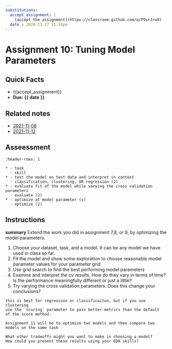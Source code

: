 ```yaml
---
substitutions:
  accept_assignment: |
    [accept the assignment](https://classroom.github.com/a/P9srJrwX)
  date : 2020-11-17 11:59pm
---
```

# Assignment 10: Tuning Model Parameters

## Quick Facts
- {{accept_assignment}}
- __Due: {{ date }}__

## Related notes

- [2021-11-08](../notes/2021-11-08)
- [2021-11-12](../notes/2021-11-12)

## Asseessment
```{list-table} Optimize model parameters
:header-rows: 1

* - task
  - skill
* - test the model on test data and interpret in context
  - classification, clustering, OR regression (2)
* - evaluate fit of the model while varying the cross validation parameters
  - evaluate (2)
* - optimize at model parameter (s)
  - optimize (2)
```

## Instructions

**summary** Extend the work you did in assignment 7,8, or 9, by optimizing the model parameters.

1. Choose your dataset, task, and a model. It can be any model we have used in class so far.
1. Fit the model and show some exploration to choose reasonable model parameter values for your parameter grid
1. Use grid search to find the best performing model parameters
1. Examine and interpret the cv results. How do they vary in terms of time? Is the performance meaningfully different or just a little?
1. Try varying the cross validation parameters. Does this change your conclusions?


```{tip}
this is best for regression or classificaiton, but if you use clustering
use the `scoring` parameter to pass better metrics than the default
of the score method.
```

```{hint}
Assignment 11 will be to optimize two models and then compare two models on the same task
```

```{admonition} Thinking Ahead
What other tradeoffs might you want to make in choosing a model?
How could you present these results using your EDA skills?
```
